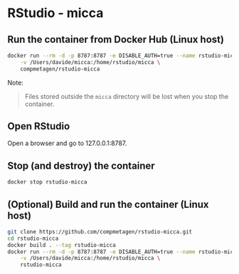 # RStudio - micca

## Run the container from Docker Hub (Linux host)

```sh
docker run --rm -d -p 8787:8787 -e DISABLE_AUTH=true --name rstudio-micca \
    -v /Users/davide/micca:/home/rstudio/micca \
    compmetagen/rstudio-micca
```

Note:
> Files stored outside the `micca` directory will be lost when you stop the
container.

## Open RStudio

Open a browser and go to 127.0.0.1:8787.

## Stop (and destroy) the container

```sh
docker stop rstudio-micca
```

## (Optional) Build and run the container (Linux host)

```sh
git clone https://github.com/compmetagen/rstudio-micca.git
cd rstudio-micca
docker build . --tag rstudio-micca
docker run --rm -d -p 8787:8787 -e DISABLE_AUTH=true --name rstudio-micca \
    -v /Users/davide/micca:/home/rstudio/micca \
    rstudio-micca
```


